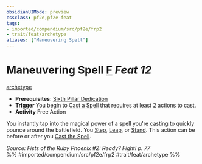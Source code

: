 ```yaml
---
obsidianUIMode: preview
cssclass: pf2e,pf2e-feat
tags:
- imported/compendium/src/pf2e/frp2
- trait/feat/archetype
aliases: ["Maneuvering Spell"]
---
```

# Maneuvering Spell  [F](chapter-9-playing-the-game.md#Actions "Free Action") *Feat 12*  
[archetype](archetype.md)  

- **Prerequisites**: [Sixth Pillar Dedication](sixth-pillar-dedication-frp2.md)
- **Trigger** You begin to [Cast a Spell](cast-a-spell.md) that requires at least 2 actions to cast.
- **Activity** Free Action

You instantly tap into the magical power of a spell you're casting to quickly pounce around the battlefield. You [Step](step.md), [Leap](leap.md), or [Stand](stand.md). This action can be before or after you [Cast the Spell](cast-a-spell.md).

*Source: Fists of the Ruby Phoenix #2: Ready? Fight! p. 77*  
%% #imported/compendium/src/pf2e/frp2 #trait/feat/archetype %%